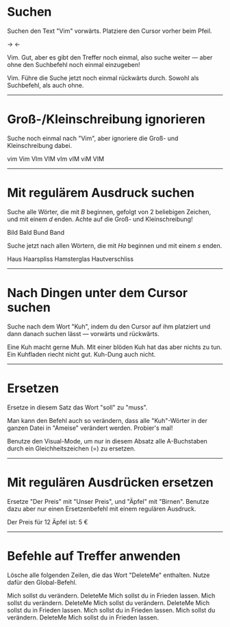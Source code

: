 # Suchen

Suchen den Text "Vim" vorwärts. Platziere den Cursor vorher beim Pfeil.

→ ←

Vim. Gut, aber es gibt den Treffer noch einmal, also suche weiter — aber ohne
den Suchbefehl noch einmal einzugeben!


Vim. Führe die Suche jetzt noch einmal rückwärts durch. Sowohl als Suchbefehl,
als auch ohne.


-------------------------------------------------------------------------------
# Groß-/Kleinschreibung ignorieren

Suche noch einmal nach "Vim", aber ignoriere die Groß- und Kleinschreibung
dabei.


vim Vim VIm VIM vIm vIM viM VIM

-------------------------------------------------------------------------------
# Mit regulärem Ausdruck suchen

Suche alle Wörter, die mit _B_ beginnen, gefolgt von 2 beliebigen Zeichen, und
mit einem _d_ enden. Achte auf die Groß- und Kleinschreibung!


Bild
Bald
Bund
Band

Suche jetzt nach allen Wörtern, die mit _Ha_ beginnen und mit einem _s_ enden.


Haus
Haarspliss
Hamsterglas
Hautverschliss

-------------------------------------------------------------------------------
# Nach Dingen unter dem Cursor suchen

Suche nach dem Wort "Kuh", indem du den Cursor auf ihm platziert und dann
danach suchen lässt — vorwärts und rückwärts. 

Eine Kuh macht gerne Muh. Mit einer blöden Kuh hat das aber nichts zu tun. Ein
Kuhfladen riecht nicht gut. Kuh-Dung auch nicht.

-------------------------------------------------------------------------------
# Ersetzen

Ersetze in diesem Satz das Wort "soll" zu "muss".


Man kann den Befehl auch so verändern, dass alle "Kuh"-Wörter in der ganzen
Datei in "Ameise" verändert werden. Probier's mal! 

Benutze den Visual-Mode, um nur in diesem Absatz alle A-Buchstaben durch ein
Gleichheitszeichen (=) zu ersetzen.


-------------------------------------------------------------------------------
# Mit regulären Ausdrücken ersetzen

Ersetze "Der Preis" mit "Unser Preis", und "Äpfel" mit "Birnen". Benutze dazu
aber nur einen Ersetzenbefehl mit einem regulären Ausdruck.

Der Preis für 12 Äpfel ist: 5 €



-------------------------------------------------------------------------------
# Befehle auf Treffer anwenden

Lösche alle folgenden Zeilen, die das Wort "DeleteMe" enthalten. Nutze dafür
den Global-Befehl.


Mich sollst du verändern. DeleteMe
Mich sollst du in Frieden lassen.
Mich sollst du verändern. DeleteMe
Mich sollst du verändern. DeleteMe
Mich sollst du in Frieden lassen.
Mich sollst du in Frieden lassen.
Mich sollst du verändern. DeleteMe
Mich sollst du in Frieden lassen.
